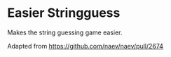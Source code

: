 # Easier Stringguess

Makes the string guessing game easier.

Adapted from https://github.com/naev/naev/pull/2674


